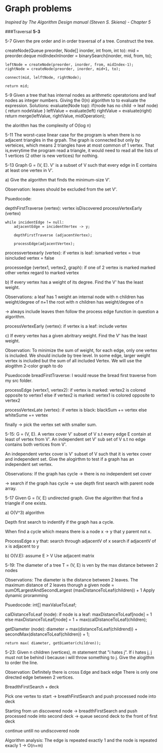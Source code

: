 # Graph problems
*Inspired by The Algorithm Design manual (Steven S. Skiena) - Chapter 5* 

###Traversal
**5-3**

5-7
Given the pre order and in order traversal of a tree. 
Construct the tree.

createNode(Queue<Node> preorder, Node[] inorder, int from, int to):
    mid = preorder.deque
    midIndexInInorder = binarySearch(inorder, mid, from, to);
    
    leftNode = createNode(preorder, inorder, from, midIndex-1);
    rightNode = createNode(preorder, inorder, mid+1, to);

    connect(mid, lelftNode, rightNode);

    return mid;
    


5-9
Given a tree that has internal nodes as arithmetic operatorions and leaf nodes as integer numbers. 
Giving the 0(n) algorithm to to evaluate the expression. 
Solutions:
evaluate(Node top):
    if(node has no child -> leaf node) {
        return nodeValue
    }
    leftValue = evaluate(left)
    rightValue = evaluate(right)
    return merge(leftValue, rightValue, midOperation);

the alorithm has the complexity of O(log n)

5-11
The worst-case linear case for the program is when there is no adjacent triangles in the grpah. The graph is connected but only by verteices, which means 2 triangles have at most common of 1 vertex. That is,everytime the program read a triangle, it would need to read all the lists of 1 vertices (2 other is new vertices) for nothing. 

5-13
Graph G = (V, E). V' is a subset of V such that every edge in E contains at least one vertex in V'.

a) Give the algorithm that finds the minimum-size V'. 

Observation: leaves should be excluded from the set V'.

Psuedocode: 

depthFirstTraverse (vertex):
    vertex isDiscovered
    processVertexEarly (vertex)

    while incidentEdge != null:
        adjacentEdge = incidentVertex -> y;
        
        depthFirstTraverse (adjacentVertex);

        processEdge(adjacentVertex);
   
processvertexearly (vertex):
    if vertex is leaf:
        ismarked vertex = true
        isincluded vertex = false

processedge (vertex1, vertex2, graph):
   if one of 2 vertex is marked
        marked other vertex regard to marked vertex

    
b) If every vertex has a weight of its degree. Find the V' has the least weight.

Observations:
a leaf has 1 weight 
an internal node with n children has weight/degree of n+1
the root with n children has weight/degree of n

-> always include leaves then follow the process edge function in question a algorithm. 

processVertexEarly (vertex):
    if vertex is a leaf:
        include vertex
    

c) If every vertex has a given abritrary weight. Find the V' has the least weight. 

Observation:
To minimize the sum of weight, for each edge, only one vertex is included. We should include by tree level. 
In some edge, larger weight vertex is included but the sum of all included Vertex.
We will use the alogithm 2-color graph to do

Psuedocode breadFirstTraverse: I would reuse the bread first traverse from my src folder.

processEdge (vertex1, vertex2):
    if vertex is marked:
        vertex2 is colored opposite to vertex1 
    else if vertex2 is marked:
        vertex1 is colored opposite to vertex2

processVertexLate (vertex):
    if vertex is black:
        blackSum += vertex
    else 
        whiteSume += vertex

finally -> pick the vertex set with smaller sum.

            
5-15: 
G = (V, E). A vertex cover V' subset of V s.t every edge E contain at least of vertex from V'.
An independent set V' sub set of V s.t no edge contains both vertices from V'.

An independent vertex cover is V' subset of V such that it is vertex cover and independent set. 
Give the alogirthm to test if a graph has an independent set vertex. 

Observations:
If the graph has cycle -> there is no independent set cover

-> search if the graph has cycle -> use depth first search with parent node array. 

5-17
Given G = (V, E) undirected graph. 
Give the algorithm that find a triangle if one exists. 

a) O(V^3) algorithm 

Depth first search to indentify if the graph has a cycle. 

When find a cycle which means there is a node x -> y that y parent not x. 

ProcessEdge x y that:
    search through adjacentV of x 
        search if adjacentV of x is adjacent to y

b) O(V.E): assume E > V
Use adjacent matrix 

5-19:
The diameter of a tree T = (V, E) is ven by the max distance between 2 nodes

Observations: 
The diameter is the distance between 2 leaves. 
The maximum distance of 2 leaves thorugh a given node = sumOfLargestAndSecondLargest (maxDistanceToLeaf(children)) + 1
Apply dynamic proramming

Psuedocode:
int[] maxValueToLeaf;

calDistanceToLeaf (node):
    if node is a leaf:
        maxDistanceToLeaf[node] = 1
    else
        maxDistanceToLeaf[node] =  1 + max(calDistanceToLeaf(children);

getDiameter (node):
    diameter = max(distanceToLeaf(childrend)) + secondMax(distanceToLeaf(children)) + 1;
    
    return max( diameter, getDiamter(children));


5-23:
Given n children (vertices), m statement that "i hates j". If i hates j, j must not be behind i because i will throw something to j. 
Give the alogithm to order the line.

Observation:
Definitely there is cross Edge and back edge 
There is only one directed edge between 2 vertices. 

BreadthFirstSearch + deck 

Pick one vertex to start -> breathFirstSearch and push processed node into deck 

Starting from un discovered node -> breadthFirstSearch and push processed node into second deck -> queue second deck to the front of first deck 

continue untill no undiscovered node

Algorithm analysis: 
The edge is repeated exactly 1 and the node is repeated exacly 1 -> O(n+m)

